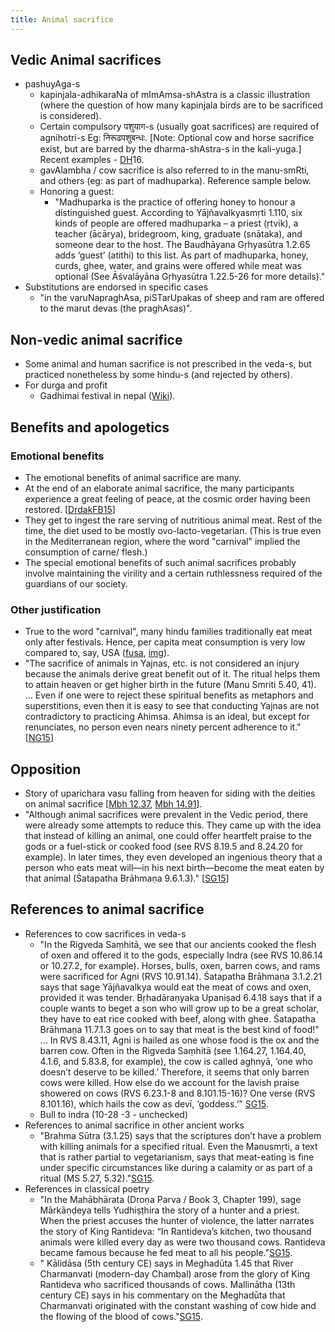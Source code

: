 ```yaml
---
title: Animal sacrifice
---
```


## Vedic Animal sacrifices  
- pashuyAga-s
  - kapinjala-adhikaraNa of mImAmsa-shAstra is a classic illustration (where the question of how many kapinjala birds are to be sacrificed is considered).
  - Certain compulsory पशुयाग-s (usually goat sacrifices) are required of agnihotri-s Eg: निरूढपशुबन्धः. \[Note: Optional cow and horse sacrifice exist, but are barred by the dharma-shAstra-s in the kali-yuga.\] Recent examples - [DH](http://www.deccanherald.com/content/544227/brahmins-hold-yaga-sacrifice-goats.html)16.
  - gavAlambha / cow sacrifice is also referred to in the manu-smRti, and others (eg: as part of madhuparka). Reference sample below.
  - Honoring a guest:
      - "Madhuparka is the practice of offering honey to honour a distinguished guest. According to Yājñavalkyasmṛti 1.110, six kinds of people are offered madhuparka – a priest (ṛtvik), a teacher (ācārya), bridegroom, king, graduate (snātaka), and someone dear to the host. The Baudhāyana Gṛhyasūtra 1.2.65 adds ‘guest’ (atithi) to this list. As part of madhuparka, honey, curds, ghee, water, and grains were offered while meat was optional (See Āśvalāyāna Gṛhyasūtra 1.22.5-26 for more details)."
- Substitutions are endorsed in specific cases
    - "in the varuNapraghAsa, piSTarUpakas of sheep and ram are offered to the marut devas (the praghAsas)".


## Non-vedic animal sacrifice
- Some animal and human sacrifice is not prescribed in the veda-s, but practiced nonetheless by some hindu-s (and rejected by others).
- For durga and profit
    - Gadhimai festival in nepal ([Wiki](https://en.wikipedia.org/wiki/Gadhimai_festival)).


## Benefits and apologetics
### Emotional benefits
- The emotional benefits of animal sacrifice are many.
- At the end of an elaborate animal sacrifice, the many participants experience a great feeling of peace, at the cosmic order having been restored. \[[DrdakFB15](https://www.facebook.com/maureen.drdak/posts/10153588415369088)\]
- They get to ingest the rare serving of nutritious animal meat. Rest of the time, the diet used to be mostly ovo-lacto-vegetarian. (This is true even in the Mediterranean region, where the word "carnival" implied the consumption of carne/ flesh.)
- The special emotional benefits of such animal sacrifices probably involve maintaining the virility and a certain ruthlessness required of the guardians of our society.

### Other justification
- True to the word "carnival", many hindu families traditionally eat meat only after festivals. Hence, per capita meat consumption is very low compared to, say, USA ([fusa](http://farmusa.org/statistics11.html), [img](http://i.imgur.com/k6KT3cy.jpg)).
- "The sacrifice of animals in Yajnas, etc. is not considered an injury because the animals derive great benefit out of it. The ritual helps them to attain heaven or get higher birth in the future (Manu Smriti 5.40, 41). ... Even if one were to reject these spiritual benefits as metaphors and superstitions, even then it is easy to see that conducting Yajnas are not contradictory to practicing Ahimsa. Ahimsa is an ideal, but except for renunciates, no person even nears ninety percent adherence to it." \[[NG15](http://www.newsgram.com/beef-controversy-yajna-madhuparka-and-the-use-of-beef/)\]

## Opposition
- Story of uparichara vasu falling from heaven for siding with the deities on animal sacrifice \[[Mbh 12.37](http://www.sacred-texts.com/hin/m12/m12c037.htm), [Mbh 14.91](http://www.sacred-texts.com/hin/m14/m14091.htm)\].
- "Although animal sacrifices were prevalent in the Vedic period, there were already some attempts to reduce this. They came up with the idea that instead of killing an animal, one could offer heartfelt praise to the gods or a fuel-stick or cooked food (see RVS 8.19.5 and 8.24.20 for example). In later times, they even developed an ingenious theory that a person who eats meat will—in his next birth—become the meat eaten by that animal (Śatapatha Brāhmaṇa 9.6.1.3)." \[[SG15](http://indiafacts.org/the-hindu-view-on-food-and-drink/)\]

## References to animal sacrifice
- References to cow sacrifices in veda-s
    - "In the Rigveda Saṃhitā, we see that our ancients cooked the flesh of oxen and offered it to the gods, especially Indra (see RVS 10.86.14 or 10.27.2, for example). Horses, bulls, oxen, barren cows, and rams were sacrificed for Agni (RVS 10.91.14). Śatapatha Brāhmaṇa 3.1.2.21 says that sage Yājñavalkya would eat the meat of cows and oxen, provided it was tender. Bṛhadāraṇyaka Upaniṣad 6.4.18 says that if a couple wants to beget a son who will grow up to be a great scholar, they have to eat rice cooked with beef, along with ghee. Śatapatha Brāhmaṇa 11.7.1.3 goes on to say that meat is the best kind of food!" ... In RVS 8.43.11, Agni is hailed as one whose food is the ox and the barren cow. Often in the Rigveda Saṃhitā (see 1.164.27, 1.164.40, 4.1.6, and 5.83.8, for example), the cow is called aghnyā, ‘one who doesn’t deserve to be killed.’ Therefore, it seems that only barren cows were killed. How else do we account for the lavish praise showered on cows (RVS 6.23.1-8 and 8.101.15-16)? One verse (RVS 8.101.16), which hails the cow as devī, ‘goddess.’" [SG15](http://indiafacts.co.in/the-hindu-view-on-food-and-drink/).
    - Bull to indra (10-28 -3 - unchecked)
- References to animal sacrifice in other ancient works
    - "Brahma Sūtra (3.1.25) says that the scriptures don’t have a problem with killing animals for a specified ritual. Even the Manusmṛti, a text that is rather partial to vegetarianism, says that meat-eating is fine under specific circumstances like during a calamity or as part of a ritual (MS 5.27, 5.32)."[SG15](http://indiafacts.co.in/the-hindu-view-on-food-and-drink/).
- References in classical poetry
    - "In the Mahābhārata (Droṇa Parva / Book 3, Chapter 199), sage Mārkāṇḍeya tells Yudhiṣṭhira the story of a hunter and a priest. When the priest accuses the hunter of violence, the latter narrates the story of King Rantideva: “In Rantideva’s kitchen, two thousand animals were killed every day as were two thousand cows. Rantideva became famous because he fed meat to all his people."[SG15](http://indiafacts.co.in/the-hindu-view-on-food-and-drink/).
    - " Kālidāsa (5th century CE) says in Meghadūta 1.45 that River Charmanvati (modern-day Chambal) arose from the glory of King Rantideva who sacrificed thousands of cows. Mallinātha (13th century CE) says in his commentary on the Meghadūta that Charmanvati originated with the constant washing of cow hide and the flowing of the blood of cows."[SG15](http://indiafacts.co.in/the-hindu-view-on-food-and-drink/).

